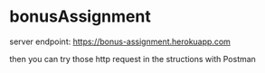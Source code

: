 # bonusAssignment
server endpoint: https://bonus-assignment.herokuapp.com

then you can try those http request in the structions with Postman